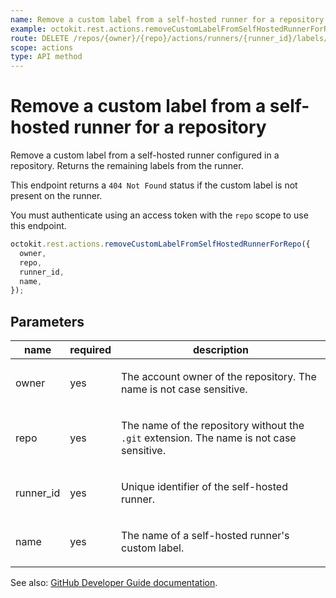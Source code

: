 ```yaml
---
name: Remove a custom label from a self-hosted runner for a repository
example: octokit.rest.actions.removeCustomLabelFromSelfHostedRunnerForRepo({ owner, repo, runner_id, name })
route: DELETE /repos/{owner}/{repo}/actions/runners/{runner_id}/labels/{name}
scope: actions
type: API method
---
```


# Remove a custom label from a self-hosted runner for a repository

Remove a custom label from a self-hosted runner configured
in a repository. Returns the remaining labels from the runner.

This endpoint returns a `404 Not Found` status if the custom label is not
present on the runner.

You must authenticate using an access token with the `repo` scope to use this
endpoint.

```js
octokit.rest.actions.removeCustomLabelFromSelfHostedRunnerForRepo({
  owner,
  repo,
  runner_id,
  name,
});
```

## Parameters

<table>
  <thead>
    <tr>
      <th>name</th>
      <th>required</th>
      <th>description</th>
    </tr>
  </thead>
  <tbody>
    <tr><td>owner</td><td>yes</td><td>

The account owner of the repository. The name is not case sensitive.

</td></tr>
<tr><td>repo</td><td>yes</td><td>

The name of the repository without the `.git` extension. The name is not case sensitive.

</td></tr>
<tr><td>runner_id</td><td>yes</td><td>

Unique identifier of the self-hosted runner.

</td></tr>
<tr><td>name</td><td>yes</td><td>

The name of a self-hosted runner's custom label.

</td></tr>
  </tbody>
</table>

See also: [GitHub Developer Guide documentation](https://docs.github.com/rest/reference/actions#remove-a-custom-label-from-a-self-hosted-runner-for-a-repository).
